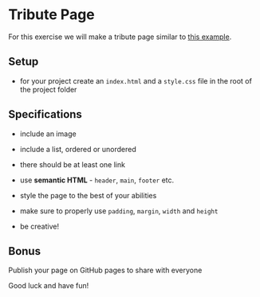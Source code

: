 # Tribute Page

For this exercise we will make a tribute page similar to [this example](https://digitalcareerinstitute.github.io/UIB-box-model-tribute-page/).

## Setup
- for your project create an `index.html` and a `style.css` file in the root of the project folder

## Specifications

- include an image

- include a list, ordered or unordered

- there should be at least one link

- use **semantic HTML** - `header`, `main`, `footer` etc.

- style the page to the best of your abilities

- make sure to properly use `padding`, `margin`, `width` and `height`

- be creative!

## Bonus

Publish your page on GitHub pages to share with everyone

Good luck and have fun!